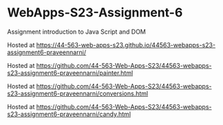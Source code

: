 
# WebApps-S23-Assignment-6
Assignment introduction to Java Script and DOM

Hosted at <https://44-563-web-apps-s23.github.io/44563-webapps-s23-assignment6-praveennarni/>

Hosted at <https://github.com/44-563-Web-Apps-S23/44563-webapps-s23-assignment6-praveennarni/painter.html>

Hosted at <https://github.com/44-563-Web-Apps-S23/44563-webapps-s23-assignment6-praveennarni/conversions.html>

Hosted at <https://github.com/44-563-Web-Apps-S23/44563-webapps-s23-assignment6-praveennarni/candy.html>

